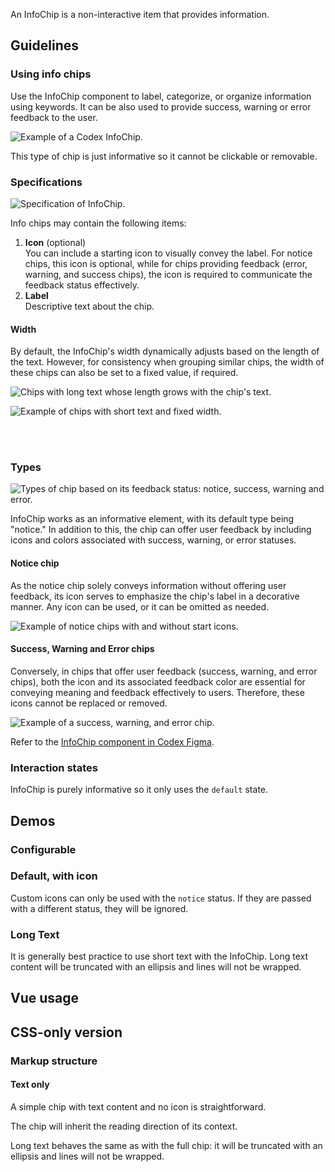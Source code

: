 <script setup>
import ChipWithIcon from '@/../component-demos/info-chip/examples/ChipWithIcon.vue';
import ChipWithLongText from '@/../component-demos/info-chip/examples/ChipWithLongText.vue';
import { CdxInfoChip } from '@wikimedia/codex';

const controlsConfig = [
	{
		name: 'icon',
		type: 'icon'
	},
	{
		name: 'status',
		type: 'radio',
		options: [ 'notice', 'warning', 'error', 'success' ],
	},
	{
		name: 'default',
		type: 'slot',
		default: 'Info Chip'
	}
];
</script>

An InfoChip is a non-interactive item that provides information.

## Guidelines

### Using info chips
Use the InfoChip component to label, categorize, or organize information using keywords. It can be also used to provide success, warning or error feedback to the user.

![Example of a Codex InfoChip.](../../assets/components/info-chip-using.svg)

This type of chip is just informative so it cannot be clickable or removable.

### Specifications
![Specification of InfoChip.](../../assets/components/info-chip-specifications.svg)

Info chips may contain the following items:
1. **Icon** (optional)<br>You can include a starting icon to visually convey the label. For notice chips, this icon is optional, while for chips providing feedback (error, warning, and success chips), the icon is required to communicate the feedback status effectively.
2. **Label**<br>Descriptive text about the chip.

#### Width
By default, the InfoChip's width dynamically adjusts based on the length of the text. However, for consistency when grouping similar chips, the width of these chips can also be set to a fixed value, if required.

<div class="cdx-docs-col cdx-docs-col-start cdx-docs-col-m">

![Chips with long text whose length grows with the chip's text.](../../assets/components/info-chip-specifications-fixed-width.svg)
</div>
<div class="cdx-docs-col cdx-docs-col-end cdx-docs-col-m">

![Example of chips with short text and fixed width.](../../assets/components/info-chip-specifications-length.svg)
</div>
<br>&nbsp;<br>

### Types

![Types of chip based on its feedback status: notice, success, warning and error.](../../assets/components/info-chip-types.svg)

InfoChip works as an informative element, with its default type being "notice." In addition to this, the chip can offer user feedback by including icons and colors associated with success, warning, or error statuses.

#### Notice chip
As the notice chip solely conveys information without offering user feedback, its icon serves to emphasize the chip's label in a decorative manner. Any icon can be used, or it can be omitted as needed.

![Example of notice chips with and without start icons.](../../assets/components/info-chip-types-notice.svg)

#### Success, Warning and Error chips
Conversely, in chips that offer user feedback (success, warning, and error chips), both the icon and its associated feedback color are essential for conveying meaning and feedback effectively to users. Therefore, these icons cannot be replaced or removed.

![Example of a success, warning, and error chip.](../../assets/components/info-chip-types-feedback.svg)

Refer to the [InfoChip component in Codex Figma](https://www.figma.com/file/KoDuJMadWBXtsOtzGS4134/%E2%9D%96-Codex-components?type=design&node-id=8952-74698&mode=design&t=2O0ceqiRfqCtnidq-11).

### Interaction states
InfoChip is purely informative so it only uses the `default` state.

## Demos

### Configurable

<cdx-demo-wrapper :controls-config="controlsConfig" :show-generated-code="true">

<template v-slot:demo="{ propValues, slotValues }" :show-generated-code="true">
	<cdx-info-chip v-bind="propValues">
		{{ slotValues.default }}
	</cdx-info-chip>
</template>

</cdx-demo-wrapper>

### Default, with icon
Custom icons can only be used with the `notice` status. If they are passed with
a different status, they will be ignored.

<cdx-demo-wrapper>
<template v-slot:demo>
	<chip-with-icon />
</template>

<template v-slot:code>

:::code-group

<<< @/../component-demos/info-chip/examples/ChipWithIcon.vue [NPM]

<<< @/../component-demos/info-chip/examples-mw/ChipWithIcon.vue [MediaWiki]

:::

</template>
</cdx-demo-wrapper>

### Long Text
It is generally best practice to use short text with the InfoChip. Long text
content will be truncated with an ellipsis and lines will not be wrapped.

<cdx-demo-wrapper>
<template v-slot:demo>
	<chip-with-long-text />
</template>

<template v-slot:code>

:::code-group

<<< @/../component-demos/info-chip/examples/ChipWithLongText.vue [NPM]

<<< @/../component-demos/info-chip/examples-mw/ChipWithLongText.vue [MediaWiki]

:::

</template>
</cdx-demo-wrapper>

## Vue usage

## CSS-only version

### Markup structure

#### Text only

A simple chip with text content and no icon is straightforward.

<cdx-demo-wrapper>
<template v-slot:demo>
	<!-- Outer element is a <div>. -->
	<div class="cdx-info-chip">
		<!-- Text element. -->
		<span class="cdx-info-chip--text">
			<!-- Chip text -->
			Info Chip
		</span>
    </div>
</template>
<template v-slot:code>

```html
	<!-- Outer element is a <div>. -->
	<div class="cdx-info-chip">
		<!-- Text element. -->
		<span class="cdx-info-chip--text">
			<!-- Chip text -->
			Info Chip
		</span>
    </div>
```
</template>
</cdx-demo-wrapper>

The chip will inherit the reading direction of its context.

<cdx-demo-wrapper>
<template v-slot:demo>
	<!-- Establish a right-to-left reading context -->
	<div dir="rtl">
		<!-- Outer element is a <div>. -->
		<div class="cdx-info-chip">
			<!-- Text element. -->
			<span class="cdx-info-chip--text">
				<!-- Chip text -->
				Right-to-left Chip
			</span>
		</div>
	</div>
</template>
<template v-slot:code>

```html
	<!-- Establish a right-to-left reading context -->
	<div dir="rtl">
		<!-- Outer element is a <div>. -->
		<div class="cdx-info-chip">
			<!-- Text element. -->
			<span class="cdx-info-chip--text">
				<!-- Chip text -->
				Right-to-left Chip
			</span>
		</div>
	</div>
```
</template>
</cdx-demo-wrapper>

Long text behaves the same as with the full chip: it will be
truncated with an ellipsis and lines will not be wrapped.
<cdx-demo-wrapper>
<template v-slot:demo>
	<!-- Outer element is a <div>. -->
	<div class="cdx-info-chip">
		<!-- Text element. -->
		<span class="cdx-info-chip--text">
			<!-- Chip text -->
			This is really really really really really
			really really really really really really
			really really really really really really
			really really really really really really
			long text
		</span>
    </div>
</template>
<template v-slot:code>

```html
	<!-- Outer element is a <div>. -->
	<div class="cdx-info-chip">
		<!-- Text element. -->
		<span class="cdx-info-chip--text">
			<!-- Chip text -->
			This is really really really really really
			really really really really really really
			really really really really really really
			really really really really really really
			long text
		</span>
    </div>
```
</template>
</cdx-demo-wrapper>
